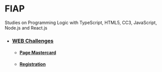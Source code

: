 # FIAP
Studies on Programming Logic with TypeScript, HTML5, CC3, JavaScript, Node.js and React.js
    
- ### [WEB Challenges](README.md)
    - #### [Page Mastercard](01-mastercard/README.md)
    - #### [Registration](02-registration/README.md)
    

